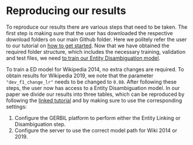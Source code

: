 # Reproducing our results

To reproduce our results there are various steps that need to be taken. The first step is making sure that the user
has downloaded the respective download folders on our main Github folder. Here we politely refer the user to our tutorial on 
[how to get started](../how_to_get_started/). Now that we have obtained
the required folder structure, which includes the necessary training, validation and test files, we need [to train our Entity Disambiguation model](../deploy_rel_new_wiki/#training-your-own-entity-disambiguation-model). 

To train a ED model for Wikipedia 2014, no extra changes are required. To obtain results for Wikipedia 2019, we note that the parameter `"dev_f1_change_lr"` needs to 
be changed to `0.88`. After following these steps, the user now has access to a Entity Disambiguation model. In our paper we divide our results into three tables, which
can be reproduced by following the [linked tutorial](../evaluate_gerbil/) and by making sure to use the
corresponding settings:

 1. Configure the GERBIL platform to perform either the Entity Linking or Disambiguation step.
 2. Configure the server to use the correct model path for Wiki 2014 or 2019.
 
